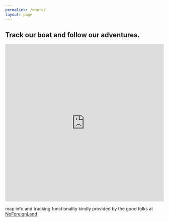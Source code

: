 ```yaml
---
permalink: /where/
layout: page
---
```


## Track our boat and follow our adventures.

<iframe src="https://www.noforeignland.com/home/embed/map/show/5966441343877120/10/on/roadmap/" width="100%" height="500" scrolling="yes" class="iframe-class" frameborder="0"></iframe>

map info and tracking functionality kindly provided by the good folks at
[NoForeignLand](https://noforeignland.com)
